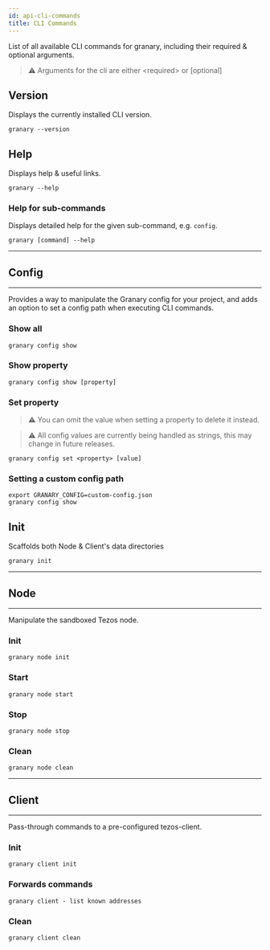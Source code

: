 ```yaml
---
id: api-cli-commands
title: CLI Commands
---
```


List of all available CLI commands for granary, including their required & optional arguments.

> ⚠️ Arguments for the cli are either &lt;required&gt; or [optional]



## Version

Displays the currently installed CLI version.

```shell
granary --version
```

## Help
Displays help & useful links.

```shell
granary --help
```

### Help for sub-commands

Displays detailed help for the given sub-command, e.g. `config`.

```shell
granary [command] --help
```
---
## Config
---
Provides a way to manipulate the Granary config for your project, and adds an option to set a config path when executing CLI commands.

### Show all

```shell
granary config show
```

### Show property

```shell
granary config show [property]
```

### Set property

> ⚠️ You can omit the value when setting a property to delete it instead.

> ⚠️ All config values are currently being handled as strings, this may change in future releases.

```shell
granary config set <property> [value]
```

### Setting a custom config path

```shell
export GRANARY_CONFIG=custom-config.json 
granary config show
```

## Init

Scaffolds both Node & Client's data directories

```shell
granary init
```

---
## Node
---

Manipulate the sandboxed Tezos node.

### Init
```shell
granary node init
```

### Start
```shell
granary node start
```

### Stop
```shell
granary node stop
```

### Clean
```shell
granary node clean
```

---
## Client
---
Pass-through commands to a pre-configured tezos-client.

### Init
```shell
granary client init
```

### Forwards commands
```shell
granary client - list known addresses
```

### Clean
```shell
granary client clean
```
